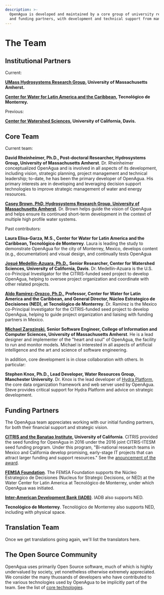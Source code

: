 ```yaml
---
description: >-
  OpenAgua is developed and maintained by a core group of university researchers
  and funding partners, with development and technical support from many others.
---
```


# The Team

## Institutional Partners

Current:

[**UMass Hydrosystems Research Group**](http://blogs.umass.edu/hydrosystems/about/)**, University of Massachusetts Amherst.**

[**Center for Water for Latin America and the Caribbean**](http://www.centrodelagua.org/)**, Tecnológico de Monterrey.**

Previous:

[**Center for Watershed Sciences**](https://watershed.ucdavis.edu/)**, University of California, Davis.**

## Core Team

Current team:

**David Rheinheimer, Ph.D., Post-doctoral Researcher, Hydrosystems Group, University of Massachusetts Amherst**. Dr. Rheinheimer conceptualized OpenAgua and is involved in all aspects of its development, including vision, strategic planning, project management and technical leadership; to-date, he has been the primary developer of OpenAgua. His primary interests are in developing and leveraging decision support technologies to improve strategic management of water and energy resources.

[**Casey Brown, PhD, Hydrosystems Research Group, University of Massachusetts Amherst**](https://cee.umass.edu/faculty/casey-brown). Dr. Brown helps guide the vision of OpenAgua and helps ensure its continued short-term development in the context of multiple high profile water systems.

Past contributors:

**Laura Elisa-Garza, M.S., Center for Water for Latin America and the Caribbean, Tecnológico de Monterrey**. Laura is leading the study to demonstrate OpenAgua for the city of Monterrey, Mexico, develops content \(e.g., documentation\) and visual design, and continually tests OpenAgua

[**Josué Medellín-Azuara, Ph.D.**](https://watershed.ucdavis.edu/people/joshmd)**, Senior Researcher, Center for Watershed Sciences, University of California, Davis**. Dr. Medellín-Azuara is the U.S. co-Principal Investigator for the CITRIS-funded seed project to develop OpenAgua, helping to oversee project organization and coordinate with other related projects.

[**Aldo Ramírez-Orozco, Ph.D.**](http://www.centrodelagua.org/draldo.aspx)**, Professor, Center for Water for Latin America and the Caribbean, and General Director, Núcleo Estrategico de Decisiones \(NED\), at Tecnológico de Monterrey**. Dr. Ramírez is the Mexico co-Principal Investigator for the CITRIS-funded seed project to develop OpenAgua, helping to guide project organization and liaising with funding partners in Mexico.

[**Michael Zarozinski**](https://www.cics.umass.edu/people/zarozinski-michael)**, Senior Software Engineer, College of Information and Computer Sciences, University of Massachusetts Amherst**. He is a lead designer and implementer of the "heart and soul" of OpenAgua, the facility to run and monitor models. Michael is interested in all aspects of artificial intelligence and the art and science of software engineering.

In addition, core development is in close collaboration with others. In particular:

**Stephen Knox, Ph.D., Lead Developer, Water Resources Group, Manchester University**. Dr. Knox is the lead developer of [Hydra Platform](http://hydraplatform.org/), the core data organization framework and web server used by OpenAgua. Steve provides critical support for Hydra Platform and advice on strategic development.

## Funding Partners

The OpenAgua team appreciates working with our initial funding partners, for both their financial support and strategic vision.

[**CITRIS and the Banatao Institute**](http://citris-uc.org/)**, University of California**. CITRIS provided the seed funding for OpenAgua in 2016 under the 2016 joint CITRIS-ITESM seed funding program. Under this program, "Bi-national research teams in Mexico and California develop promising, early-stage IT projects that can attract larger funding and support resources." See the [anouncement of the award](http://citris-uc.org/three-california-mexico-research-teams-win-seed-funds-from-citris-itesm/).

[**FEMSA Foundation**](http://www.femsa.com/en/femsa-foundation). The FEMSA Foundation supports the Núcleo Estrategico de Decisiones \(Nucleus for Strategic Decisions, or NED\) at the Water Center for Latin America at Tecnológico de Monterrey, under which OpenAgua was initiated.

[**Inter-American Development Bank \(IADB\)**](http://www.iadb.org/). IADB also supports NED.

**Tecnológico de Monterrey**. Tecnológico de Monterrey also supports NED, including with physical space.

## Translation Team

Once we get translations going again, we'll list the translators here.

## The Open Source Community

OpenAgua uses primarily Open Source software, much of which is highly undervalued by society, yet nonetheless otherwise extremely appreciated. We consider the many thuosands of developers who have contributed to the various technologies used by OpenAgua to be implicitly part of the team. See the list of [core technologies](https://github.com/openagua/openagua-documentation/tree/f19ba5dcd6e831142525f48888c806f2925f6afe/README.md#core-technologies).

